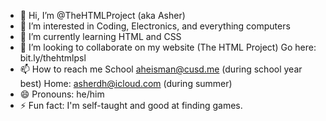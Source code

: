 - 👋 Hi, I’m @TheHTMLProject (aka Asher)
- 👀 I’m interested in Coding, Electronics, and everything computers
- 🌱 I’m currently learning HTML and CSS
- 💞️ I’m looking to collaborate on my website (The HTML Project) Go here: bit.ly/thehtmlpsl
- 📫 How to reach me School aheisman@cusd.me (during school year best) Home: asherdh@icloud.com (during summer)
- 😄 Pronouns: he/him
- ⚡ Fun fact: I'm self-taught and good at finding games. 


